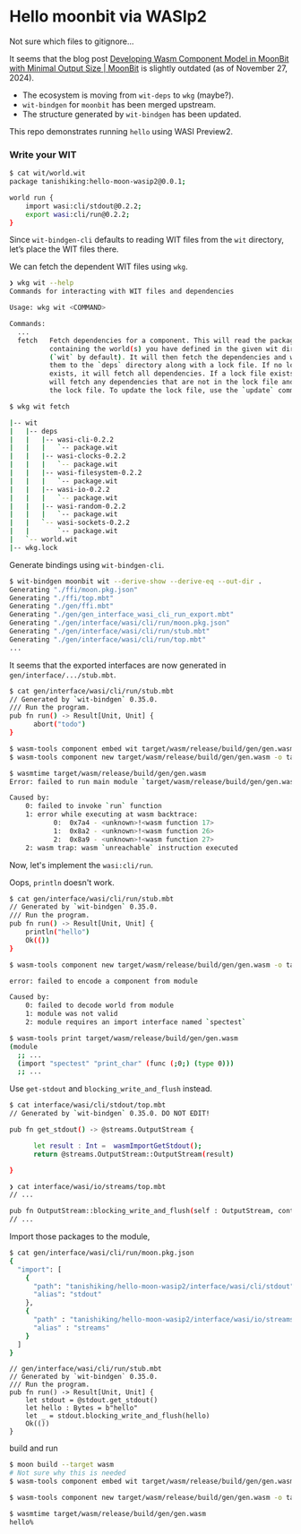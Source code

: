 # Hello moonbit via WASIp2

Not sure which files to gitignore...

It seems that the blog post [Developing Wasm Component Model in MoonBit with Minimal Output Size | MoonBit](https://www.moonbitlang.com/blog/component-model) is slightly outdated (as of November 27, 2024).

- The ecosystem is moving from `wit-deps` to `wkg` (maybe?).
- `wit-bindgen` for `moonbit` has been merged upstream.
- The structure generated by `wit-bindgen` has been updated.

This repo demonstrates running `hello` using WASI Preview2.

### Write your WIT

```sh
$ cat wit/world.wit
package tanishiking:hello-moon-wasip2@0.0.1;

world run {
    import wasi:cli/stdout@0.2.2;
    export wasi:cli/run@0.2.2;
}
```

Since `wit-bindgen-cli` defaults to reading WIT files from the `wit` directory, let’s place the WIT files there.

We can fetch the dependent WIT files using `wkg`.

```sh
❯ wkg wit --help
Commands for interacting with WIT files and dependencies

Usage: wkg wit <COMMAND>

Commands:
  ...
  fetch   Fetch dependencies for a component. This will read the package
          containing the world(s) you have defined in the given wit directory
          (`wit` by default). It will then fetch the dependencies and write
          them to the `deps` directory along with a lock file. If no lock file
          exists, it will fetch all dependencies. If a lock file exists, it
          will fetch any dependencies that are not in the lock file and update
          the lock file. To update the lock file, use the `update` command
```

```sh
$ wkg wit fetch

|-- wit
|   |-- deps
|   |   |-- wasi-cli-0.2.2
|   |   |   `-- package.wit
|   |   |-- wasi-clocks-0.2.2
|   |   |   `-- package.wit
|   |   |-- wasi-filesystem-0.2.2
|   |   |   `-- package.wit
|   |   |-- wasi-io-0.2.2
|   |   |   `-- package.wit
|   |   |-- wasi-random-0.2.2
|   |   |   `-- package.wit
|   |   `-- wasi-sockets-0.2.2
|   |       `-- package.wit
|   `-- world.wit
|-- wkg.lock
```

Generate bindings using `wit-bindgen-cli`.

```sh
$ wit-bindgen moonbit wit --derive-show --derive-eq --out-dir .
Generating "./ffi/moon.pkg.json"
Generating "./ffi/top.mbt"
Generating "./gen/ffi.mbt"
Generating "./gen/gen_interface_wasi_cli_run_export.mbt"
Generating "./gen/interface/wasi/cli/run/moon.pkg.json"
Generating "./gen/interface/wasi/cli/run/stub.mbt"
Generating "./gen/interface/wasi/cli/run/top.mbt"
...
```

It seems that the exported interfaces are now generated in `gen/interface/.../stub.mbt`.

```sh
$ cat gen/interface/wasi/cli/run/stub.mbt
// Generated by `wit-bindgen` 0.35.0.
/// Run the program.
pub fn run() -> Result[Unit, Unit] {
      abort("todo")
}

$ wasm-tools component embed wit target/wasm/release/build/gen/gen.wasm -o target/wasm/release/build/gen/gen.wasm --encoding utf16
$ wasm-tools component new target/wasm/release/build/gen/gen.wasm -o target/wasm/release/build/gen/gen.wasm

$ wasmtime target/wasm/release/build/gen/gen.wasm
Error: failed to run main module `target/wasm/release/build/gen/gen.wasm`

Caused by:
    0: failed to invoke `run` function
    1: error while executing at wasm backtrace:
           0:  0x7a4 - <unknown>!<wasm function 17>
           1:  0x8a2 - <unknown>!<wasm function 26>
           2:  0x8a9 - <unknown>!<wasm function 27>
    2: wasm trap: wasm `unreachable` instruction executed
```

Now, let's implement the `wasi:cli/run`.

Oops, `println` doesn't work.

```sh
$ cat gen/interface/wasi/cli/run/stub.mbt
// Generated by `wit-bindgen` 0.35.0.
/// Run the program.
pub fn run() -> Result[Unit, Unit] {
    println("hello")
    Ok(())
}

$ wasm-tools component new target/wasm/release/build/gen/gen.wasm -o target/wasm/release/build/gen/gen.wasm

error: failed to encode a component from module

Caused by:
    0: failed to decode world from module
    1: module was not valid
    2: module requires an import interface named `spectest`

$ wasm-tools print target/wasm/release/build/gen/gen.wasm
(module
  ;; ...
  (import "spectest" "print_char" (func (;0;) (type 0)))
  ;; ...
```

Use `get-stdout` and `blocking_write_and_flush` instead.

```sh
$ cat interface/wasi/cli/stdout/top.mbt
// Generated by `wit-bindgen` 0.35.0. DO NOT EDIT!

pub fn get_stdout() -> @streams.OutputStream {

      let result : Int =  wasmImportGetStdout();
      return @streams.OutputStream::OutputStream(result)

}

❯ cat interface/wasi/io/streams/top.mbt
// ...

pub fn OutputStream::blocking_write_and_flush(self : OutputStream, contents : Bytes) -> Result[Unit, StreamError] {
// ...
```

Import those packages to the module,

```sh
$ cat gen/interface/wasi/cli/run/moon.pkg.json
{
  "import": [
    {
      "path": "tanishiking/hello-moon-wasip2/interface/wasi/cli/stdout",
      "alias": "stdout"
    },
    {
      "path" : "tanishiking/hello-moon-wasip2/interface/wasi/io/streams",
      "alias" : "streams"
    }
  ]
}
```

```moon
// gen/interface/wasi/cli/run/stub.mbt
// Generated by `wit-bindgen` 0.35.0.
/// Run the program.
pub fn run() -> Result[Unit, Unit] {
    let stdout = @stdout.get_stdout()
    let hello : Bytes = b"hello"
    let _ = stdout.blocking_write_and_flush(hello)
    Ok(())
}
```

build and run

```sh
$ moon build --target wasm
# Not sure why this is needed
$ wasm-tools component embed wit target/wasm/release/build/gen/gen.wasm -o target/wasm/release/build/gen/gen.wasm --encoding utf16

$ wasm-tools component new target/wasm/release/build/gen/gen.wasm -o target/wasm/release/build/gen/gen.wasm

$ wasmtime target/wasm/release/build/gen/gen.wasm
hello%
```
